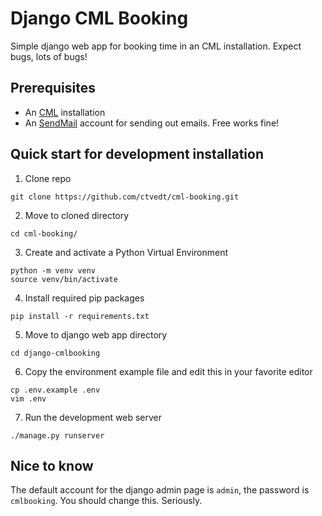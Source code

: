 # Django CML Booking

Simple django web app for booking time in an CML installation. Expect bugs, lots of bugs!

## Prerequisites

- An [CML](https://developer.cisco.com/docs/modeling-labs) installation
- An [SendMail](https://sendgrid.com/free/) account for sending out emails. Free works fine!

## Quick start for development installation

1. Clone repo  
```
git clone https://github.com/ctvedt/cml-booking.git
```

2. Move to cloned directory  
```
cd cml-booking/
```

3. Create and activate a Python Virtual Environment  
```
python -m venv venv
source venv/bin/activate
```

4. Install required pip packages  
```
pip install -r requirements.txt
```

5. Move to django web app directory  
```
cd django-cmlbooking
```

6. Copy the environment example file and edit this in your favorite editor  
```
cp .env.example .env
vim .env
```

7. Run the development web server  
```
./manage.py runserver
```

## Nice to know

The default account for the django admin page is `admin`, the password is `cmlbooking`. You should change this. Seriously.
